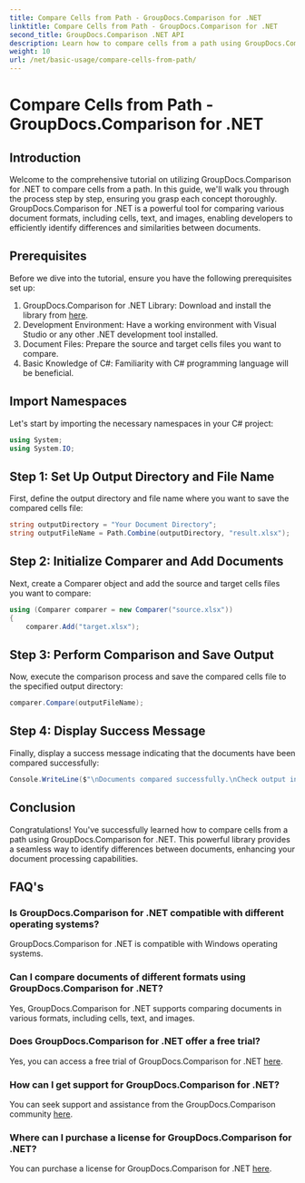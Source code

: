 ```yaml
---
title: Compare Cells from Path - GroupDocs.Comparison for .NET
linktitle: Compare Cells from Path - GroupDocs.Comparison for .NET
second_title: GroupDocs.Comparison .NET API
description: Learn how to compare cells from a path using GroupDocs.Comparison for .NET. Efficiently identify differences between documents.
weight: 10
url: /net/basic-usage/compare-cells-from-path/
---
```


# Compare Cells from Path - GroupDocs.Comparison for .NET

## Introduction
Welcome to the comprehensive tutorial on utilizing GroupDocs.Comparison for .NET to compare cells from a path. In this guide, we'll walk you through the process step by step, ensuring you grasp each concept thoroughly. GroupDocs.Comparison for .NET is a powerful tool for comparing various document formats, including cells, text, and images, enabling developers to efficiently identify differences and similarities between documents.
## Prerequisites
Before we dive into the tutorial, ensure you have the following prerequisites set up:
1. GroupDocs.Comparison for .NET Library: Download and install the library from [here](https://releases.groupdocs.com/comparison/net/).
2. Development Environment: Have a working environment with Visual Studio or any other .NET development tool installed.
3. Document Files: Prepare the source and target cells files you want to compare.
4. Basic Knowledge of C#: Familiarity with C# programming language will be beneficial.

## Import Namespaces
Let's start by importing the necessary namespaces in your C# project:
```csharp
using System;
using System.IO;
```
## Step 1: Set Up Output Directory and File Name
First, define the output directory and file name where you want to save the compared cells file:
```csharp
string outputDirectory = "Your Document Directory";
string outputFileName = Path.Combine(outputDirectory, "result.xlsx");
```
## Step 2: Initialize Comparer and Add Documents
Next, create a Comparer object and add the source and target cells files you want to compare:
```csharp
using (Comparer comparer = new Comparer("source.xlsx"))
{
    comparer.Add("target.xlsx");
```
## Step 3: Perform Comparison and Save Output
Now, execute the comparison process and save the compared cells file to the specified output directory:
```csharp
comparer.Compare(outputFileName);
```
## Step 4: Display Success Message
Finally, display a success message indicating that the documents have been compared successfully:
```csharp
Console.WriteLine($"\nDocuments compared successfully.\nCheck output in {outputDirectory}.");
```

## Conclusion
Congratulations! You've successfully learned how to compare cells from a path using GroupDocs.Comparison for .NET. This powerful library provides a seamless way to identify differences between documents, enhancing your document processing capabilities.
## FAQ's
### Is GroupDocs.Comparison for .NET compatible with different operating systems?
GroupDocs.Comparison for .NET is compatible with Windows operating systems.
### Can I compare documents of different formats using GroupDocs.Comparison for .NET?
Yes, GroupDocs.Comparison for .NET supports comparing documents in various formats, including cells, text, and images.
### Does GroupDocs.Comparison for .NET offer a free trial?
Yes, you can access a free trial of GroupDocs.Comparison for .NET [here](https://releases.groupdocs.com/).
### How can I get support for GroupDocs.Comparison for .NET?
You can seek support and assistance from the GroupDocs.Comparison community [here](https://forum.groupdocs.com/c/comparison/12).
### Where can I purchase a license for GroupDocs.Comparison for .NET?
You can purchase a license for GroupDocs.Comparison for .NET [here](https://purchase.groupdocs.com/buy).
